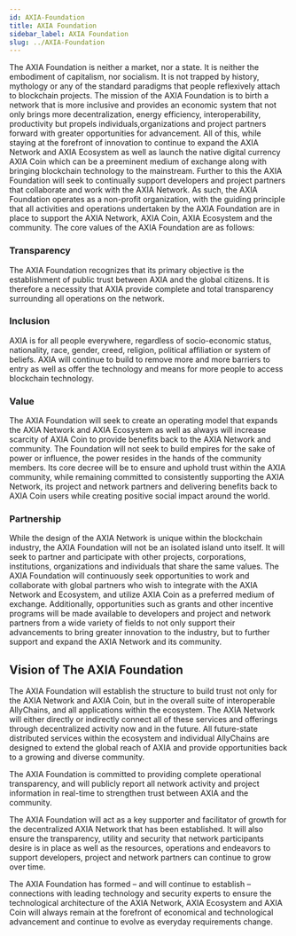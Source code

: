```yaml
---
id: AXIA-Foundation
title: AXIA Foundation
sidebar_label: AXIA Foundation
slug: ../AXIA-Foundation
---
```


The AXIA Foundation is neither a market, nor a state. It is neither the embodiment of capitalism, nor socialism. It is not trapped by history, mythology or any of the standard paradigms that people reflexively attach to blockchain projects. The mission of the AXIA Foundation is to birth a network that is more inclusive and provides an economic system that not only brings more decentralization, energy efficiency, interoperability, productivity but propels individuals,organizations and project partners forward with greater opportunities for advancement. All of this, while staying at the forefront of innovation to continue to expand the AXIA Network and AXIA Ecosystem as well as launch the native digital currency AXIA Coin which can be a preeminent medium of exchange along with bringing blockchain technology to the mainstream. Further to this the AXIA Foundation will seek to continually support developers and project partners that collaborate and work with the AXIA Network. As such, the AXIA Foundation operates as a non-profit organization, with the guiding principle that all activities and operations undertaken by the AXIA Foundation are in place to support the AXIA Network, AXIA Coin,  AXIA Ecosystem and the community. The core values of the AXIA Foundation are as follows:

### Transparency
The AXIA Foundation recognizes that its primary objective is the establishment of public trust between AXIA and the global citizens. It is therefore a necessity that AXIA provide complete and total transparency surrounding all operations on the network.

### Inclusion
AXIA is for all people everywhere, regardless of socio-economic status, nationality, race, gender, creed, religion, political affiliation or system of beliefs. AXIA will continue to build to remove more and more barriers to entry as well as offer the technology and means for more people to access blockchain technology.

### Value
The AXIA Foundation will seek to create an operating model that expands the AXIA Network and AXIA Ecosystem as well as always will increase scarcity of AXIA Coin to provide benefits back to the AXIA Network and community. The Foundation will not seek to build empires for the sake of power or influence, the power resides in the hands of the community members. Its core decree will be to ensure and uphold trust within the AXIA community, while remaining committed to consistently supporting the AXIA Network, its project and network partners and delivering benefits back to AXIA Coin users while creating positive social impact around the world. 

### Partnership
While the design of the AXIA Network is unique within the blockchain industry, the AXIA Foundation will not be an isolated island unto itself. It will seek to partner and participate with other projects, corporations, institutions, organizations and individuals that share the same values. The AXIA Foundation will continuously seek opportunities to work and collaborate with global partners who wish to integrate with the AXIA Network and Ecosystem, and utilize AXIA Coin as a preferred medium of exchange. Additionally, opportunities such as grants and other incentive programs will be made available to developers and project and network partners from a wide variety of fields to not only support their advancements to bring greater innovation to the industry, but to further support and expand the AXIA Network and its community.

## Vision of The AXIA Foundation
The AXIA Foundation will establish the structure to build trust not only for the AXIA Network and AXIA Coin, but in the overall suite of interoperable AllyChains, and all applications within the ecosystem. The AXIA Network will either directly or indirectly connect all of these services and offerings through decentralized activity now and in the future. All future-state distributed services within the ecosystem and individual AllyChains are designed to extend the global reach of AXIA and provide opportunities back to a growing and diverse community.

The AXIA Foundation is committed to providing complete operational transparency, and will publicly report all network activity and project information in real-time to strengthen trust between AXIA and the community.

The AXIA Foundation will act as a key supporter and facilitator of growth for the decentralized AXIA Network that has been established. It will also ensure the transparency, utility and security that network participants desire is in place  as well as the resources, operations and endeavors to support developers, project and network partners can continue to grow over time. 

The AXIA Foundation has formed – and will continue to establish – connections with leading technology and security experts to ensure the technological architecture of the AXIA Network, AXIA Ecosystem and AXIA Coin will always remain at the forefront of economical and technological advancement and continue to evolve as everyday requirements change. 



